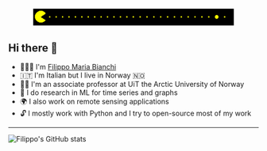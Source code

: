 <p align="center"><a href="https://sites.google.com/view/filippombianchi/home"><img width="80%" alt="Hello, I'm Filippo. I do ML for time series and graphs!" src="./assets/pacman.gif" /></a></p>

## Hi there 👋

- 🧑🏽‍🦱 I'm [Filippo Maria Bianchi](https://sites.google.com/view/filippombianchi/home)
- 🇮🇹 I'm Italian but I live in Norway 🇳🇴
- 👨‍🏫 I'm an associate professor at UiT the Arctic University of Norway
- 🔎 I do research in ML for time series and graphs
- 🌍 I also work on remote sensing applications
- 🔓 I mostly work with Python and I try to open-source most of my work

---

![Filippo's GitHub stats](https://github-readme-stats.vercel.app/api?username=filippomb&show_icons=true&theme=tokyonight)